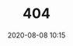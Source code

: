 ---
title: 404
date: 2020-08-08 10:15
type: "404"
layout: "404"
description: "Oops～，我奔溃了！找不到你想要的页面 :("
---